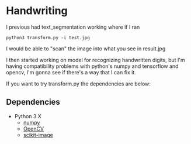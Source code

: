 # Handwriting

I previous had text_segmentation working where if I ran 

```
python3 transform.py -i test.jpg
``` 

I would be able to "scan" the image into what you see in result.jpg 

I then started working on model for recognizing handwritten digits, but I'm having compatibility problems with python's numpy and tensorflow and opencv, I'm gonna see if there's a way that I can fix it.  

If you want to try transform.py the dependencies are below: 

## Dependencies
 - Python 3.X
   - [numpy](https://pypi.org/project/numpy/)
   - [OpenCV](https://pypi.org/project/opencv-python/)
   - [scikit-image](https://pypi.org/project/scikit-image/)
